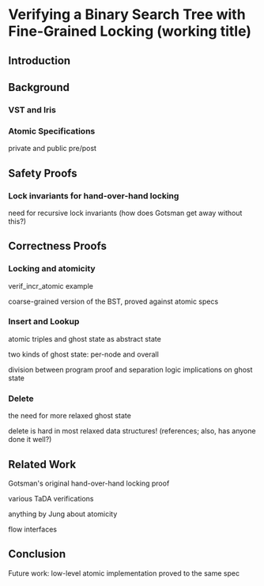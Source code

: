 # Verifying a Binary Search Tree with Fine-Grained Locking (working title)
## Introduction

## Background
### VST and Iris
### Atomic Specifications
private and public pre/post

## Safety Proofs
### Lock invariants for hand-over-hand locking

need for recursive lock invariants (how does Gotsman get away without this?)


## Correctness Proofs
### Locking and atomicity
verif_incr_atomic example

coarse-grained version of the BST, proved against atomic specs

### Insert and Lookup
atomic triples and ghost state as abstract state

two kinds of ghost state: per-node and overall

division between program proof and separation logic implications on ghost state

### Delete
the need for more relaxed ghost state

delete is hard in most relaxed data structures! (references; also, has anyone done it well?)

## Related Work
Gotsman's original hand-over-hand locking proof

various TaDA verifications

anything by Jung about atomicity

flow interfaces

## Conclusion
Future work: low-level atomic implementation proved to the same spec